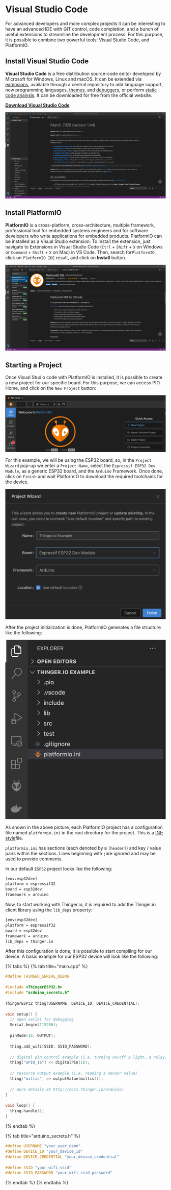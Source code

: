# Visual Studio Code

For advanced developers and more complex projects it can be interesting to have an advanced IDE with GIT control, code completion, and a bunch of useful extensions to streamline the development process. For this purpose, it is possible to combine two powerful tools: Visual Studio Code, and PlatformIO.

## Install Visual Studio Code

**Visual Studio Code** is a free distribution source-code editor developed by Microsoft for Windows, Linux and macOS. It can be extended via [extensions](https://en.wikipedia.org/wiki/Plug-in\_\(computing\)), available through a central repository to add language support, new programming languages, [themes](https://en.wikipedia.org/wiki/Theme\_\(computing\)), and [debuggers](https://en.wikipedia.org/wiki/Debugger), or perform [static code analysis](https://en.wikipedia.org/wiki/Static\_code\_analysis). It can be downloaded for free from the official website.

&#x20;[**Download Visual Studio Code**](https://code.visualstudio.com/download)

![](<../.gitbook/assets/image (386).png>)

## **Install PlatformIO**

**PlatformIO** is a cross-platform, cross-architecture, multiple framework, professional tool for embedded systems engineers and for software developers who write applications for embedded products. PlatformIO can be installed as a Visual Studio extension. To install the extension,  just navigate to Extensions in Visual Studio Code (`Ctrl` + `Shift` + `X` on Windows or `Command` + `Shift` + `X` on Mac) in VS Code. Then, search for`PlatformIO`, click on `PlatformIO IDE` result, and click on **Install** button.

![](<../.gitbook/assets/image (329).png>)

## Starting a Project

Once Visual Studio code with PlatformIO is installed, it is possible to create a new project for our specific board. For this purpose, we can access PIO Home, and click on the `New Project` button:

![Create a new Project from PIO Home.](<../.gitbook/assets/image (263).png>)

For this example, we will be using the ESP32 board, so, in the `Project Wizard` pop-up we enter a `Project Name`, select the `Espressif ESP32 Dev Module`, as a generic ESP32 board, and the `Arduino` Framework. Once done, click on `Finish` and wait PlatformIO to download the required toolchains for the device.

![PlatformIO project Wizard](<../.gitbook/assets/image (290).png>)

After the project initialization is done, PlatformIO generates a file structure like the following:

![PlatformIO default project structure](<../.gitbook/assets/image (301).png>)

As shown in the above picture, each PlatformIO project has a configuration file named `platformio.ini` in the root directory for the project. This is a [INI-style](http://en.wikipedia.org/wiki/INI\_file)file.

`platformio.ini` has sections (each denoted by a `[header]`) and key / value pairs within the sections. Lines beginning with `;`are ignored and may be used to provide comments.

In our default `ESP32` project looks like the following:

```bash
[env:esp32dev]
platform = espressif32
board = esp32dev
framework = arduino
```

Now, to start working with Thinger.io, it is required to add the Thinger.io client library using the `lib_deps` property:

```bash
[env:esp32dev]
platform = espressif32
board = esp32dev
framework = arduino
lib_deps = thinger.io
```

After this configuration is done, it is possible to start compiling for our device. A basic example for our ESP32 device will look like the following:

{% tabs %}
{% tab title="main.cpp" %}
```cpp
#define THINGER_SERIAL_DEBUG

#include <ThingerESP32.h>
#include "arduino_secrets.h"

ThingerESP32 thing(USERNAME, DEVICE_ID, DEVICE_CREDENTIAL);

void setup() {
  // open serial for debugging
  Serial.begin(115200);

  pinMode(16, OUTPUT);

  thing.add_wifi(SSID, SSID_PASSWORD);

  // digital pin control example (i.e. turning on/off a light, a relay, configuring a parameter, etc)
  thing["GPIO_16"] << digitalPin(16);

  // resource output example (i.e. reading a sensor value)
  thing["millis"] >> outputValue(millis());

  // more details at http://docs.thinger.io/arduino/
}

void loop() {
  thing.handle();
}
```
{% endtab %}

{% tab title="arduino_secrets.h" %}
```cpp
#define USERNAME "your_user_name"
#define DEVICE_ID "your_device_id"
#define DEVICE_CREDENTIAL "your_device_credential"

#define SSID "your_wifi_ssid"
#define SSID_PASSWORD "your_wifi_ssid_password"
```
{% endtab %}
{% endtabs %}
